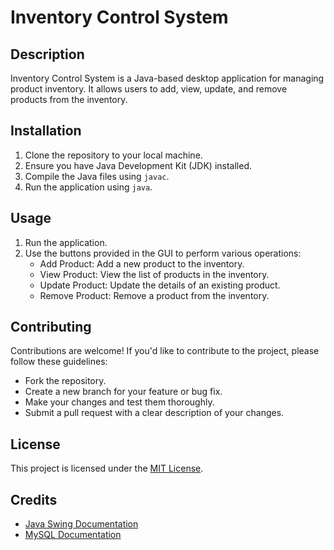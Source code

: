 # Inventory Control System

## Description
Inventory Control System is a Java-based desktop application for managing product inventory. It allows users to add, view, update, and remove products from the inventory.

## Installation
1. Clone the repository to your local machine.
2. Ensure you have Java Development Kit (JDK) installed.
3. Compile the Java files using `javac`.
4. Run the application using `java`.

## Usage
1. Run the application.
2. Use the buttons provided in the GUI to perform various operations:
   - Add Product: Add a new product to the inventory.
   - View Product: View the list of products in the inventory.
   - Update Product: Update the details of an existing product.
   - Remove Product: Remove a product from the inventory.

## Contributing
Contributions are welcome! If you'd like to contribute to the project, please follow these guidelines:
- Fork the repository.
- Create a new branch for your feature or bug fix.
- Make your changes and test them thoroughly.
- Submit a pull request with a clear description of your changes.

## License
This project is licensed under the [MIT License](LICENSE).

## Credits
- [Java Swing Documentation](https://docs.oracle.com/javase/tutorial/uiswing/)
- [MySQL Documentation](https://dev.mysql.com/doc/)
